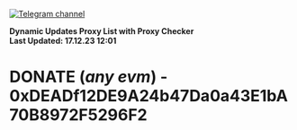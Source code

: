 [![Telegram channel](https://img.shields.io/endpoint?url=https://runkit.io/damiankrawczyk/telegram-badge/branches/master?url=https://t.me/n4z4v0d)](https://t.me/n4z4v0d) 

**Dynamic Updates Proxy List with Proxy Checker**  
**Last Updated: 17.12.23 12:01**

# DONATE (_any evm_) - 0xDEADf12DE9A24b47Da0a43E1bA70B8972F5296F2
